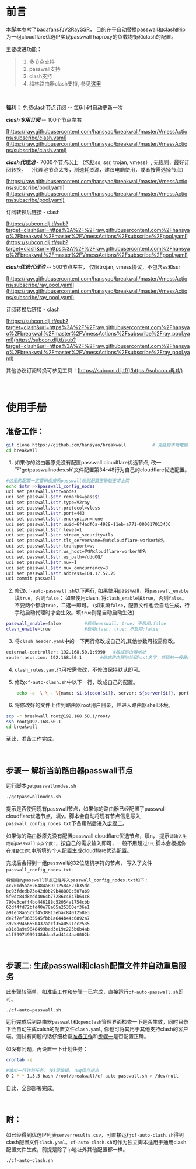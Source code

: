 # 前言

本脚本参考了[badafans](https://github.com/badafans/better-cloudflare-ip)和[V2RaySSR](https://github.com/V2RaySSR/cf-auto-passwall)， 目的在于自动替换passwall和clash的ip为一组cloudflare优选IP实现passwall haproxy的负载均衡和clash的配置。

主要改进功能：
>1. 多节点支持
>2. passwall支持
>3. clash支持
>4. 梅林路由器clash支持, 参见[这里](merlin/README.md)
<br>

**福利：** 免费clash节点订阅 -- 每6小时自动更新一次

***clash专用订阅*** -- 100个节点左右

[https://raw.githubusercontent.com/hansyao/breakwall/master/VmessActions/subscribe/clash.yaml](https://raw.githubusercontent.com/hansyao/breakwall/master/VmessActions/subscribe/clash.yaml)

***clash代理池*** - 7000个节点以上 （包括ss, ssr, trojan, vmess）, 无规则，最好订阅转换。 （代理池节点太多，测速耗资源，建议电脑使用，或者按需选择节点）

[https://raw.githubusercontent.com/hansyao/breakwall/master/VmessActions/subscribe/pool.yaml](https://raw.githubusercontent.com/hansyao/breakwall/master/VmessActions/subscribe/pool.yaml)

订阅转换后链接 - clash

[https://subcon.dlj.tf/sub?target=clash&url=https%3A%2F%2Fraw.githubusercontent.com%2Fhansyao%2Fbreakwall%2Fmaster%2FVmessActions%2Fsubscribe%2Fpool.yaml](https://subcon.dlj.tf/sub?target=clash&url=https%3A%2F%2Fraw.githubusercontent.com%2Fhansyao%2Fbreakwall%2Fmaster%2FVmessActions%2Fsubscribe%2Fpool.yaml)


***clash优选代理池*** -- 500节点左右， 仅限trojan, vmess协议，不包含ss和ssr

[https://raw.githubusercontent.com/hansyao/breakwall/master/VmessActions/subscribe/ray_pool.yaml](https://raw.githubusercontent.com/hansyao/breakwall/master/VmessActions/subscribe/ray_pool.yaml)

订阅转换后链接 - clash

[https://subcon.dlj.tf/sub?target=clash&url=https%3A%2F%2Fraw.githubusercontent.com%2Fhansyao%2Fbreakwall%2Fmaster%2FVmessActions%2Fsubscribe%2Fray_pool.yaml](https://subcon.dlj.tf/sub?target=clash&url=https%3A%2F%2Fraw.githubusercontent.com%2Fhansyao%2Fbreakwall%2Fmaster%2FVmessActions%2Fsubscribe%2Fray_pool.yaml)


其他协议订阅转换可参见工具：[https://subcon.dlj.tf/](https://subcon.dlj.tf/)

<br>

# 使用手册

## 准备工作：


```bash
git clone https://github.com/hansyao/breakwall          # 克隆到本地电脑
cd breakwall
```

1. 如果你的路由器原先没有配置passwall cloudflare优选节点, 改一下'getpasswallnodes.sh'文件配置第34-48行为自己的cloudflare优选配置。

```bash
#这里的配置一定要确保按照passwall规则配置正确能正常上网
echo $str >>$passwall_config_nodes
uci set passwall.$str=nodes
uci set passwall.$str.remarks=pass$i
uci set passwall.$str.type=V2ray
uci set passwall.$str.protocol=vless
uci set passwall.$str.port=443
uci set passwall.$str.encryption=none
uci set passwall.$str.uuid=6f4adf6a-4928-11eb-a771-000017013436
uci set passwall.$str.level=1
uci set passwall.$str.stream_security=tls
uci set passwall.$str.tls_serverName=你的cloudflare-worker域名
uci set passwall.$str.transport=ws
uci set passwall.$str.ws_host=你的cloudflare-worker域名
uci set passwall.$str.ws_path=/dddOQ/
uci set passwall.$str.mux=1
uci set passwall.$str.mux_concurrency=8
uci set passwall.$str.address=104.17.57.75
uci commit passwall

```

2. 修改`cf-auto-passwall.sh`以下两行, 如果使用passwall，将`passwall_enable`填`true`，否则`false`； 如果使用clash, 将`clash_enable`填`true`，否则`false`。不要两个都填`true`，二选一即可。
(如果填`false`，配置文件也会自动生成，待手动启动代理时才会生效。填`true`则是自动启动生效)

```bash
passwall_enable=false         #启用passwall: true; 不启用:false
clash_enable=true             #启用clash: true; 不启用:false
```

3. 将`clash_header.yaml`中的一下两行修改成自己的,其他参数可按需修改。

```bash
external-controller: 192.168.50.1:9990   #改成路由器地址
router.asus.com: 192.168.50.1       #改成路由器地址和host名字，华硕的一般是router.asus.com。此行不重要，也可删除

```

4. `clash_rules.yaml`也可按需修改，不修改保持默认即可。

5. 修改`cf-auto-clash.sh`中以下一行，改成自己的配置。
```bash
    echo -e  \ \ - \{name: $i.${coco[$i]}, server: ${server[$i]}, port: 443, type: vmess, uuid: 231afacc-5082-11eb-badc-000adfdd60ef, alterId: 0, cipher: auto, tls: true, skip-cert-verify: false, network: ws, ws-path: /adfbdd, ws-headers: \{Host: your.cloudflare.workers.dev\}\} >>$clash

```

6. 将修改好的文件上传到路由器root用户目录，并进入路由器shell环境。

```bash
scp -r breakwall root@192.168.50.1/root/
ssh root@192.168.50.1
cd breakwall
```

至此，准备工作完成。

<br>

## 步骤一 解析当前路由器passwall节点

运行脚本`getpasswallnodes.sh`
```bash
./getpasswallnodes.sh
```

提示是否使用现有passwall节点，如果你的路由器已经配置了passwall cloudflare优选节点，填<kbd>y</kbd>。脚本会自动将现有节点信息写入`passwall_config_nodes.txt`下备用然后进入[步骤二](#步骤二)。

如果你的路由器原先没有配置passwall cloudflare优选节点，填<kbd>n</kbd>， 提示`请输入生成新passwall节点个数:`，按自己的需求输入即可，一般不用超过`10`, 脚本会根据你在`准备工作1`中所填的个人配置生成cloudflare优选配置。

完成后会得到一组passwall的32位随机字符的节点， 写入了文件`passwall_config_nodes.txt`:

```bash
将使用的passwall节点已经写入passwall_config_nodes.txt如下：
4c701d5aa826484a89212584827b35dc
bc93fdedb73e42d0b29b48800c507ab9
5f0dc84d8edd4064b77286c4647b64c8
790e3ceff4bc446188c52054a1754cbb
62df4fd72bfd40e78a05a25360ef36e1
a91eb8a55c2f4538813ebac8401258e3
de2f7ef0635545fbb1a644b44c6892a7
392589466550437aacf35a0591cc2535
a31d8a9e9848499bad3e19c225b6b4ab
c1f59974939148ddaa5ad4144aa0002b
```

<br>

## 步骤二: 生成passwall和clash配置文件并自动重启服务

此步骤较简单，如[准备工作](#准备工作)和[步骤一](#步骤一-解析当前路由器passwall节点)已完成，直接运行`cf-auto-passwall.sh`即可。

```
./cf-auto-passwall.sh
```
运行完成后到路由器`passwall`和`openclash`管理界面检查一下是否生效，同时目录下会自动生成calsh的配置文件`clash.yaml`, 你也可将其用于其他支持clash的客户端。测试有问题的话仔细检查[准备工作](#准备工作)和[步骤一](#步骤一-解析当前路由器passwall节点)是否配置正确。

如没有问题，再设置一下计划任务：
```bash
crontab -e

#增加一行计划任务, 按i键编辑, :wq保存退出
0 2 * * 1,3,5 bash /root/breakwall/cf-auto-passwall.sh > /dev/null      #添加礼拜一，三，五每天凌晨两点运行一次。可按需修改

```

自此，全部部署完成。

<br>

## 附：

如已经得到优选IP列表`serverresults.csv`，可直接运行`cf-auto-clash.sh`得到clash配置文件`clash.yaml`。`cf-auto-clash.sh`可作为独立脚本适用于通用clash配置文件生成，前提是除了ip地址外其他配置都一样。

```bash
./cf-auto-clash.sh

```


